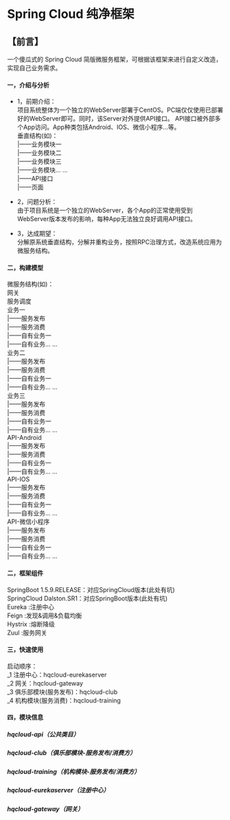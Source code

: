 # Spring Cloud 纯净框架  

## 【前言】  
一个傻瓜式的 Spring Cloud 简版微服务框架，可根据该框架来进行自定义改造，
实现自己业务需求。

#### 一，介绍与分析  
- 1，前期介绍：  
项目系统整体为一个独立的WebServer部署于CentOS。PC端仅仅使用已部署好的WebServer即可。同时，该Server对外提供API接口。
API接口被外部多个App访问。App种类包括Android、IOS、微信小程序...等。  
垂直结构(如)：  
  |——业务模块一  
  |——业务模块二  
  |——业务模块三  
  |——业务模块... ...  
  |——API接口  
  |——页面 
      
- 2，问题分析：  
由于项目系统是一个独立的WebServer，各个App的正常使用受到WebServer版本发布的影响，每种App无法独立良好调用API接口。

- 3，达成期望：  
 分解原系统垂直结构，分解并重构业务，按照RPC治理方式，改造系统应用为微服务结构。

#### 二，构建模型
微服务结构(如)：  
网关  
服务调度  
业务一  
  |——服务发布  
  |——服务消费  
  |——自有业务一  
  |——自有业务... ...  
业务二  
  |——服务发布  
  |——服务消费  
  |——自有业务一  
  |——自有业务... ...  
业务三  
  |——服务发布  
  |——服务消费  
  |——自有业务一  
  |——自有业务... ...  
API-Android  
  |——服务发布  
  |——服务消费  
  |——自有业务一  
  |——自有业务... ...  
API-IOS  
  |——服务发布  
  |——服务消费  
  |——自有业务一  
  |——自有业务... ...  
API-微信小程序  
  |——服务发布  
  |——服务消费  
  |——自有业务一  
  |——自有业务... ...  
  
#### 二，框架组件
SpringBoot 1.5.9.RELEASE：对应SpringCloud版本(此处有坑)  
SpringCloud Dalston.SR1：对应SpringBoot版本(此处有坑)  
Eureka :注册中心  
Feign :发现&调用&负载均衡  
Hystrix :熔断降级  
Zuul :服务网关  

#### 三，快速使用
启动顺序：  
_1 注册中心：hqcloud-eurekaserver  
_2 网关：hqcloud-gateway  
_3 俱乐部模块(服务发布)：hqcloud-club  
_4 机构模块(服务消费)：hqcloud-training

#### 四，模块信息  
##### hqcloud-api（公共类目）
##### hqcloud-club（俱乐部模块-服务发布/消费方）
##### hqcloud-training（机构模块-服务发布/消费方）  
##### hqcloud-eurekaserver（注册中心）  
##### hqcloud-gateway（网关）  


